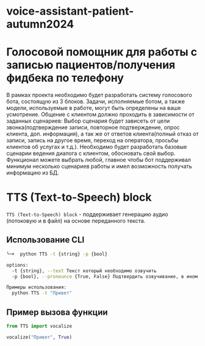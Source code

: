 # voice-assistant-patient-autumn2024
# Голосовой помощник для работы с записью пациентов/получения фидбека по телефону
В рамках проекта необходимо будет разработать систему голосового бота, состоящую из 3 блоков. Задачи, исполняемые ботом, а также модели, используемые в работе, могут быть определены на ваше усмотрение. Общение с клиентом должно проходить в зависимости от заданных сценариев: Выбор сценария будет зависеть от цели звонка(подтверждение записи, повторное подтверждение, опрос клиента, доп. информация), а так же от ответов клиента(полный отказ от записи, запись на другое время, переход на оператора, просьбы клиентов об услугах и т.д.). Необходимо будет разработать базовые сценарии ведения диалога с клиентом, обосновать свой выбор. Функционал можете выбрать любой, главное чтобы бот поддерживал минимум несколько сценариев работы и имел возможность получать информацию из БД.
# TTS (Text-to-Speech) block

`TTS (Text-to-Speech) block` - поддерживает генерацию аудио (потоковую и в файл) на основе переданного текста.

## Использование CLI

```bash
╰─➤  python TTS -t {string} -p {bool}

options:
  -t {string}, --text Текст который необходимо озвучить
  -p {bool}, --pronounce {True, False} Подтвердить озвучивание, в ином случае результат запишится в mp3

Примеры использования:
  python TTS -t "Привет"
```

## Пример вызова функции

```python
from TTS import vocalize

vocalize("Привет", True)
```

